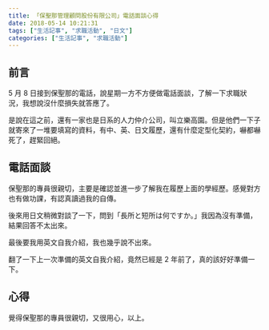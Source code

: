 ```yaml
---
title: 「保聖那管理顧問股份有限公司」電話面談心得
date: 2018-05-14 10:21:31
tags: ["生活記事", "求職活動", "日文"]
categories: ["生活記事", "求職活動"]
---
```


## 前言
5 月 8 日接到保聖那的電話，說星期一方不方便做電話面談，了解一下求職狀況，我想說沒什麼損失就答應了。

是說在這之前，還有一家也是日系的人力仲介公司，叫立樂高園。但是他們一下子就寄來了一堆要填寫的資料，有中、英、日文履歷，還有什麼定型化契約，嚇都嚇死了，趕緊回絕。

## 電話面談
保聖那的專員很親切，主要是確認並進一步了解我在履歷上面的學經歷。感覺對方也有做功課，有認真讀過我的自傳。

後來用日文稍微對談了一下，問到「長所と短所は何ですか。」我因為沒有準備，結果回答不太出來。

最後要我用英文自我介紹，我也幾乎說不出來。

翻了一下上一次準備的英文自我介紹，竟然已經是 2 年前了，真的該好好準備一下。

## 心得
覺得保聖那的專員很親切，又很用心，以上。